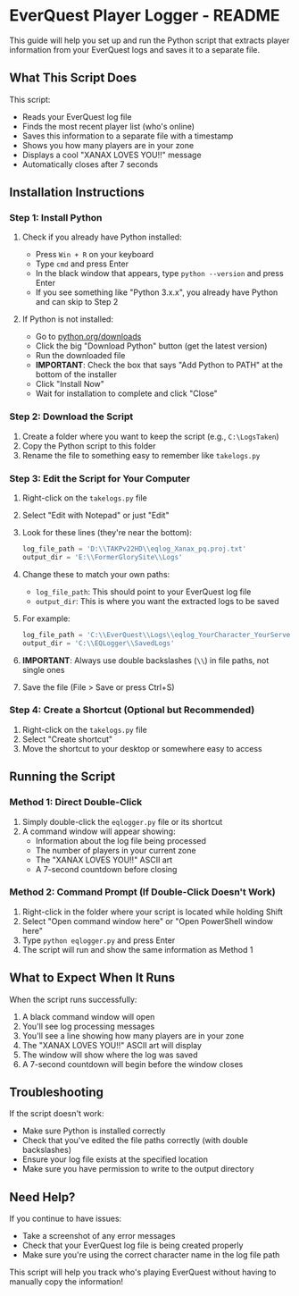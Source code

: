 # EverQuest Player Logger - README

This guide will help you set up and run the Python script that extracts player information from your EverQuest logs and saves it to a separate file.

## What This Script Does

This script:
- Reads your EverQuest log file
- Finds the most recent player list (who's online)
- Saves this information to a separate file with a timestamp
- Shows you how many players are in your zone
- Displays a cool "XANAX LOVES YOU!!" message
- Automatically closes after 7 seconds

## Installation Instructions

### Step 1: Install Python

1. Check if you already have Python installed:
   - Press `Win + R` on your keyboard
   - Type `cmd` and press Enter
   - In the black window that appears, type `python --version` and press Enter
   - If you see something like "Python 3.x.x", you already have Python and can skip to Step 2

2. If Python is not installed:
   - Go to [python.org/downloads](https://python.org/downloads)
   - Click the big "Download Python" button (get the latest version)
   - Run the downloaded file
   - **IMPORTANT**: Check the box that says "Add Python to PATH" at the bottom of the installer
   - Click "Install Now"
   - Wait for installation to complete and click "Close"

### Step 2: Download the Script

1. Create a folder where you want to keep the script (e.g., `C:\LogsTaken`)
2. Copy the Python script to this folder
3. Rename the file to something easy to remember like `takelogs.py`

### Step 3: Edit the Script for Your Computer

1. Right-click on the `takelogs.py` file
2. Select "Edit with Notepad" or just "Edit"
3. Look for these lines (they're near the bottom):
   ```python
   log_file_path = 'D:\\TAKPv22HD\\eqlog_Xanax_pq.proj.txt'
   output_dir = 'E:\\FormerGlorySite\\Logs'
   ```

4. Change these to match your own paths:
   - `log_file_path`: This should point to your EverQuest log file
   - `output_dir`: This is where you want the extracted logs to be saved

5. For example:
   ```python
   log_file_path = 'C:\\EverQuest\\Logs\\eqlog_YourCharacter_YourServer.txt'
   output_dir = 'C:\\EQLogger\\SavedLogs'
   ```

6. **IMPORTANT**: Always use double backslashes (`\\`) in file paths, not single ones

7. Save the file (File > Save or press Ctrl+S)

### Step 4: Create a Shortcut (Optional but Recommended)

1. Right-click on the `takelogs.py` file
2. Select "Create shortcut"
3. Move the shortcut to your desktop or somewhere easy to access

## Running the Script

### Method 1: Direct Double-Click

1. Simply double-click the `eqlogger.py` file or its shortcut
2. A command window will appear showing:
   - Information about the log file being processed
   - The number of players in your current zone
   - The "XANAX LOVES YOU!!" ASCII art
   - A 7-second countdown before closing

### Method 2: Command Prompt (If Double-Click Doesn't Work)

1. Right-click in the folder where your script is located while holding Shift
2. Select "Open command window here" or "Open PowerShell window here"
3. Type `python eqlogger.py` and press Enter
4. The script will run and show the same information as Method 1

## What to Expect When It Runs

When the script runs successfully:
1. A black command window will open
2. You'll see log processing messages
3. You'll see a line showing how many players are in your zone
4. The "XANAX LOVES YOU!!" ASCII art will display
5. The window will show where the log was saved
6. A 7-second countdown will begin before the window closes

## Troubleshooting

If the script doesn't work:
- Make sure Python is installed correctly
- Check that you've edited the file paths correctly (with double backslashes)
- Ensure your log file exists at the specified location
- Make sure you have permission to write to the output directory

## Need Help?

If you continue to have issues:
- Take a screenshot of any error messages
- Check that your EverQuest log file is being created properly
- Make sure you're using the correct character name in the log file path

This script will help you track who's playing EverQuest without having to manually copy the information!
